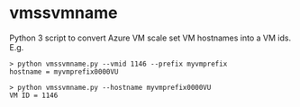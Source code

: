 # vmssvmname

Python 3 script to convert Azure VM scale set VM hostnames into a VM ids. E.g.

```
> python vmssvmname.py --vmid 1146 --prefix myvmprefix
hostname = myvmprefix0000VU

> python vmssvmname.py --hostname myvmprefix0000VU
VM ID = 1146
```
